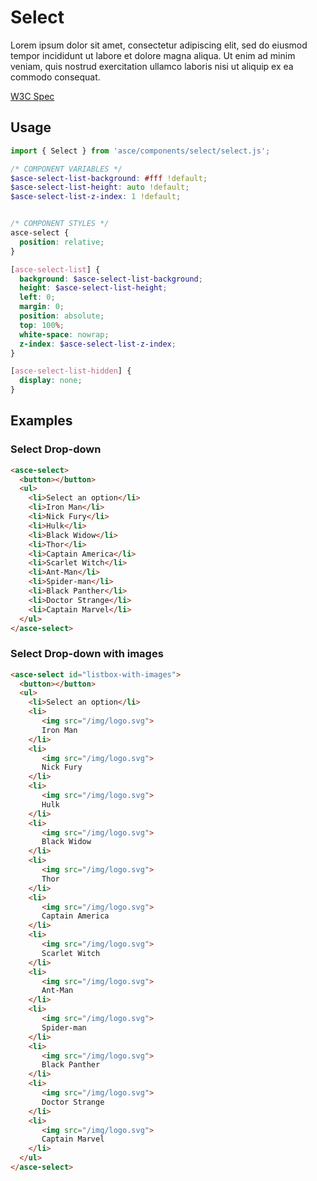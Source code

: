 # Select
Lorem ipsum dolor sit amet, consectetur adipiscing elit, sed do eiusmod tempor incididunt ut labore et dolore magna aliqua. Ut enim ad minim veniam, quis nostrud exercitation ullamco laboris nisi ut aliquip ex ea commodo consequat.	

[W3C Spec](https://www.w3.org/TR/wai-aria-practices-1.1/examples/listbox/listbox-collapsible.html)

## Usage

```js
import { Select } from 'asce/components/select/select.js';
```


```scss
/* COMPONENT VARIABLES */
$asce-select-list-background: #fff !default;
$asce-select-list-height: auto !default;
$asce-select-list-z-index: 1 !default;


/* COMPONENT STYLES */
asce-select {
  position: relative;
}

[asce-select-list] {
  background: $asce-select-list-background;
  height: $asce-select-list-height;
  left: 0;
  margin: 0;
  position: absolute;
  top: 100%;
  white-space: nowrap;
  z-index: $asce-select-list-z-index;
}

[asce-select-list-hidden] {
  display: none;
}
```


## Examples

### Select Drop-down

```html
<asce-select>
  <button></button>
  <ul>
    <li>Select an option</li>
    <li>Iron Man</li>
    <li>Nick Fury</li>
    <li>Hulk</li>
    <li>Black Widow</li>
    <li>Thor</li>
    <li>Captain America</li>
    <li>Scarlet Witch</li>
    <li>Ant-Man</li>
    <li>Spider-man</li>
    <li>Black Panther</li>
    <li>Doctor Strange</li>
    <li>Captain Marvel</li>
  </ul>
</asce-select>
```

### Select Drop-down with images

```html
<asce-select id="listbox-with-images">
  <button></button>
  <ul>
    <li>Select an option</li>
    <li>
       <img src="/img/logo.svg">
       Iron Man
    </li>
    <li>
       <img src="/img/logo.svg">
       Nick Fury
    </li>
    <li>
       <img src="/img/logo.svg">
       Hulk
    </li>
    <li>
       <img src="/img/logo.svg">
       Black Widow
    </li>
    <li>
       <img src="/img/logo.svg">
       Thor
    </li>
    <li>
       <img src="/img/logo.svg">
       Captain America
    </li>
    <li>
       <img src="/img/logo.svg">
       Scarlet Witch
    </li>
    <li>
       <img src="/img/logo.svg">
       Ant-Man
    </li>
    <li>
       <img src="/img/logo.svg">
       Spider-man
    </li>
    <li>
       <img src="/img/logo.svg">
       Black Panther
    </li>
    <li>
       <img src="/img/logo.svg">
       Doctor Strange
    </li>
    <li>
       <img src="/img/logo.svg">
       Captain Marvel
    </li>
  </ul>
</asce-select>
```

